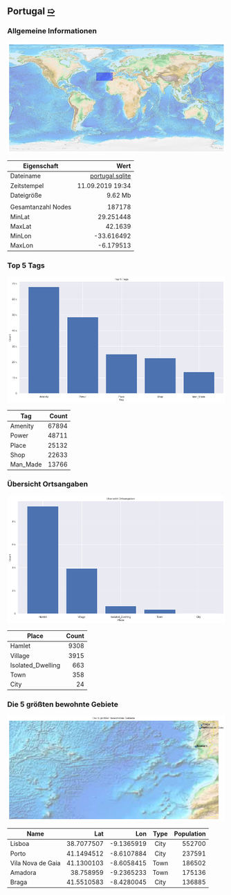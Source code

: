 ## Portugal [&#10159;](portugal.sqlite)

### Allgemeine Informationen

![Overview](./Images/portugal_overview.png)

|Eigenschaft|Wert|
|-|-:|
Dateiname|[portugal.sqlite](portugal.sqlite)|
Zeitstempel|11.09.2019 19:34|
Dateigr&ouml;&szlig;e|9.62 Mb|
|||
Gesamtanzahl Nodes|187178|
|MinLat|29.251448|
|MaxLat|42.1639|
|MinLon|-33.616492|
|MaxLon|-6.179513|

### Top 5 Tags

![Tags](./Images/portugal_tags.png)

|Tag|Count|
|-|-:|
|Amenity|67894|
|Power|48711|
|Place|25132|
|Shop|22633|
|Man_Made|13766|

### &Uuml;bersicht Ortsangaben

![Places](./Images/portugal_places.png)

|Place|Count|
|-|-:|
|Hamlet|9308|
|Village|3915|
|Isolated_Dwelling|663|
|Town|358|
|City|24|

### Die 5 gr&ouml;&szlig;ten bewohnte Gebiete

![Places](./Images/portugal_topplaces.png)

|Name|Lat|Lon|Type|Population|
|----|--:|--:|:--:|---------:|
|Lisboa|38.7077507|-9.1365919|City|552700|
|Porto|41.1494512|-8.6107884|City|237591|
|Vila Nova de Gaia|41.1300103|-8.6058415|Town|186502|
|Amadora|38.758959|-9.2365233|Town|175136|
|Braga|41.5510583|-8.4280045|City|136885|
